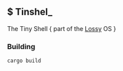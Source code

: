 ## $ Tinshel_

The Tiny Shell
	{ part of the [Lossy](https://github.com/ArchimedesPi/lossy) OS }

### Building
````bash
cargo build
````